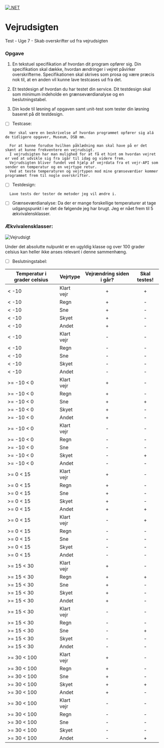 [![.NET](https://github.com/jamtuba/WeatherForecast/actions/workflows/weatherFlow.yml/badge.svg)](https://github.com/jamtuba/WeatherForecast/actions/workflows/weatherFlow.yml)
# Vejrudsigten
Test - Uge 7 - Skab overskrifter ud fra vejrudsigten

### Opgave

1. En tekstuel specifikation af hvordan dit program opfører sig. Din specifikation skal dække, hvordan ændringer i vejret påvirker overskrifterne. Specifikationen skal skrives som prosa og være præcis nok til, at en anden vil kunne lave testcases ud fra det.

2. Et testdesign af hvordan du har testet din service. Dit testdesign skal som minimum indeholde en grænseværdianalyse og en beslutningstabel.

3. Din kode til løsning af opgaven samt unit-test som tester din løsning baseret på dit testdesign.

- [ ] Testcase:
```
  Her skal være en beskrivelse af hvordan programmet opfører sig alá de tidligere opgaver, Museum, DSB mm.
  
  For at kunne forudse hvilken påklædning man skal have på er det skønt at kunne frekventere en vejrudsigt. 
  I vejrudsigten har man mulighed for at få et hint om hvordan vejret er ved at udvikle sig fra igår til idag og videre frem.
  Vejrudsigten bliver fundet ved hjælp af vejrdata fra et vejr-API som sender en temperatur og en vejrtype retur.
  Ved at teste temperaturen og vejrtypen mod mine grænseværdier kommer programmet frem til nogle overskrifter.
```

- [ ] Testdesign:
```
  Lave tests der tester de metoder jeg vil ændre i.
```

- [ ] Grænseværdianalyse:
  Da der er mange forskellige temperaturer at tage udgangspunkt i er det de følgende jeg har brugt.
  Jeg er nået frem til 5 ækvivalensklasser.

### Ækvivalensklasser:
  
![Vejrudsigt](https://user-images.githubusercontent.com/38835602/138444769-dc8b47db-50bc-47c0-ae42-a7a926676aa4.jpg)

Under det absolutte nulpunkt er en ugyldig klasse og over 100 grader celsius kan heller ikke anses relevant i denne sammenhæng.


- [ ] Beslutningstabel:

| Temperatur i grader celsius  | Vejrtype | Vejrændring siden i går? | Skal testes! |
| ------------- | ------------- | :---: | :---:|
| < -10  | Klart vejr  | + | + |
| < -10  | Regn | + | - |
| < -10  | Sne  | + | - |
| < -10  | Skyet  | + | - |
| < -10  | Andet  | + | - |
| < -10  | Klart vejr  | - | - |
| < -10  | Regn | - | - |
| < -10  | Sne  | - | - |
| < -10  | Skyet  | - | - |
| < -10  | Andet  | - | - |
| >= -10 < 0  | Klart vejr  | + | - |
| >= -10 < 0  | Regn  | + | - |
| >= -10 < 0  | Sne  | + | + |
| >= -10 < 0  | Skyet  | + | - |
| >= -10 < 0  | Andet  | + | - |
| >= -10 < 0  | Klart vejr  | - | - |
| >= -10 < 0  | Regn  | - | - |
| >= -10 < 0  | Sne  | - | - |
| >= -10 < 0  | Skyet  | - | + |
| >= -10 < 0  | Andet  | - | - |
| >= 0 < 15  | Klart vejr  | + | - |
| >= 0 < 15  | Regn  | + | - |
| >= 0 < 15  | Sne  | + | - |
| >= 0 < 15  | Skyet  | + | - |
| >= 0 < 15  | Andet  | + | + |
| >= 0 < 15  | Klart vejr  | - | + |
| >= 0 < 15  | Regn  | - | - |
| >= 0 < 15  | Sne  | - | - |
| >= 0 < 15  | Skyet  | - | - |
| >= 0 < 15  | Andet  | - | - |
| >= 15 < 30  | Klart vejr  | + | - |
| >= 15 < 30  | Regn  | + | + |
| >= 15 < 30  | Sne  | + | - |
| >= 15 < 30  | Skyet  | + | - |
| >= 15 < 30  | Andet  | + | - |
| >= 15 < 30  | Klart vejr  | - | - |
| >= 15 < 30  | Regn  | - | - |
| >= 15 < 30  | Sne  | - | + |
| >= 15 < 30  | Skyet  | - | - |
| >= 15 < 30  | Andet  | - | - |
| >= 30 < 100  | Klart vejr  | + | - |
| >= 30 < 100  | Regn  | + | - |
| >= 30 < 100  | Sne  | + | - |
| >= 30 < 100  | Skyet  | + | + |
| >= 30 < 100  | Andet  | + | - |
| >= 30 < 100  | Klart vejr  | - | - |
| >= 30 < 100  | Regn  | - | - |
| >= 30 < 100  | Sne  | - | - |
| >= 30 < 100  | Skyet  | - | - |
| >= 30 < 100  | Andet  | - | + |
